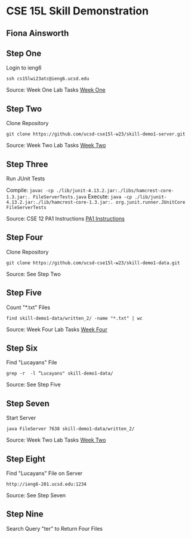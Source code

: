 # CSE 15L Skill Demonstration
## Fiona Ainsworth

## Step One
Login to ieng6

`ssh cs15lwi23atc@ieng6.ucsd.edu`

Source: Week One Lab Tasks 
[Week One](https://ucsd-cse15l-w23.github.io/week/week1/#lab-tasks)

## Step Two
Clone Repository

`git clone https://github.com/ucsd-cse15l-w23/skill-demo1-server.git`

Source: Week Two Lab Tasks
[Week Two](https://ucsd-cse15l-w23.github.io/week/week2/#lab-tasks)

## Step Three
Run JUnit Tests

Compile: 
`javac -cp ./lib/junit-4.13.2.jar:./libs/hamcrest-core-1.3.jar:. FileServerTests.java`
Execute:
`java -cp ./lib/junit-4.13.2.jar:./lib/hamcrest-core-1.3.jar:. org.junit.runner.JUnitCore FileServerTests`

Source: CSE 12 PA1 Instructions
[PA1 Instructions](https://github.com/CaoAssignments/cse12-wi23-pa1-RPS-starter)

## Step Four
Clone Repository 

`git clone https://github.com/ucsd-cse15l-w23/skill-demo1-data.git`

Source: See Step Two

## Step Five 
Count "*.txt" Files

`find skill-demo1-data/written_2/ -name "*.txt" | wc`

Source: Week Four Lab Tasks
[Week Four](https://ucsd-cse15l-w23.github.io/week/week4/)

## Step Six
Find "Lucayans" File

`grep -r  -l “Lucayans" skill-demo1-data/`

Source: See Step Five

## Step Seven
Start Server

`java FileServer 7638 skill-demo1-data/written_2/`

Source: Week Two Lab Tasks
[Week Two](https://ucsd-cse15l-w23.github.io/week/week2/#lab-tasks)

## Step Eight
Find "Lucayans" File on Server

`http://ieng6-201.ucsd.edu:1234`

Source: See Step Seven

## Step Nine
Search Query "ter" to Return Four Files
